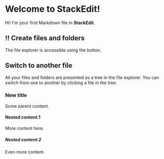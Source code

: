 # Welcome to StackEdit!
Hi! I'm your first Markdown file in **StackEdit**. 
## !! Create files and folders
The file explorer is accessible using the button.
## Switch to another file
All your files and folders are presented as a tree in the file explorer. You can switch from one to another by clicking a file in the tree.
### New title
Some parent content.
#### Nested content 1
More content here.
##### Nested content 2
Even more content.